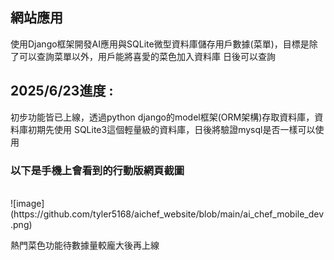 <h2>網站應用</h2>
使用Django框架開發AI應用與SQLite微型資料庫儲存用戶數據(菜單)，目標是除了可以查詢菜單以外，用戶能將喜愛的菜色加入資料庫
日後可以查詢

<h2>2025/6/23進度 :</h2>
初步功能皆已上線，透過python django的model框架(ORM架構)存取資料庫，資料庫初期先使用
SQLite3這個輕量級的資料庫，日後將驗證mysql是否一樣可以使用<br>
<h3>以下是手機上會看到的行動版網頁截圖</h3>
<br>
![image](https://github.com/tyler5168/aichef_website/blob/main/ai_chef_mobile_dev.png)

熱門菜色功能待數據量較龐大後再上線


